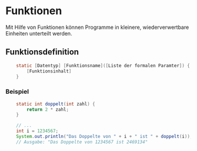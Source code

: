# Funktionen
Mit Hilfe von Funktionen können Programme in kleinere, wiederverwertbare Einheiten unterteilt werden.

## Funktionsdefinition
```JAVA
    static [Datentyp] [Funktionsname]([Liste der formalen Paramter]) {
        [Funktionsinhalt]
    }
```

### Beispiel
```JAVA
    static int doppelt(int zahl) {
        return 2 * zahl;
    }

    // ...
    int i = 1234567;
    System.out.println("Das Doppelte von " + i + " ist " + doppelt(i));
    // Ausgabe: "Das Doppelte von 1234567 ist 2469134"
```
